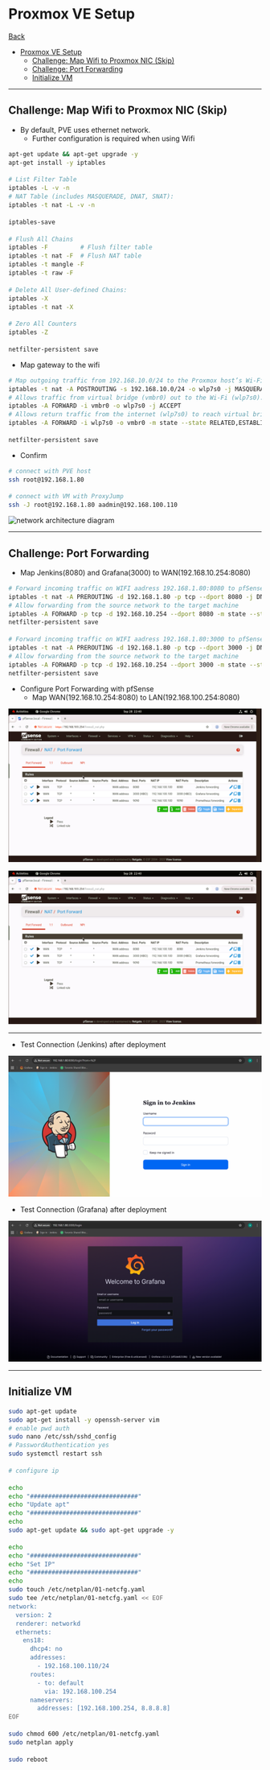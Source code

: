 # Proxmox VE Setup

[Back](../../README.md)

- [Proxmox VE Setup](#proxmox-ve-setup)
  - [Challenge: Map Wifi to Proxmox NIC (Skip)](#challenge-map-wifi-to-proxmox-nic-skip)
  - [Challenge: Port Forwarding](#challenge-port-forwarding)
  - [Initialize VM](#initialize-vm)

---

## Challenge: Map Wifi to Proxmox NIC (Skip)

- By default, PVE uses ethernet network.
  - Further configuration is required when using Wifi

```sh
apt-get update && apt-get upgrade -y
apt-get install -y iptables

# List Filter Table
iptables -L -v -n
# NAT Table (includes MASQUERADE, DNAT, SNAT):
iptables -t nat -L -v -n

iptables-save

# Flush All Chains
iptables -F         # Flush filter table
iptables -t nat -F  # Flush NAT table
iptables -t mangle -F
iptables -t raw -F

# Delete All User-defined Chains:
iptables -X
iptables -t nat -X

# Zero All Counters
iptables -Z

netfilter-persistent save
```

- Map gateway to the wifi

```sh
# Map outgoing traffic from 192.168.10.0/24 to the Proxmox host’s Wi-Fi interface (wlp7s0).
iptables -t nat -A POSTROUTING -s 192.168.10.0/24 -o wlp7s0 -j MASQUERADE
# Allows traffic from virtual bridge (vmbr0) out to the Wi-Fi (wlp7s0).
iptables -A FORWARD -i vmbr0 -o wlp7s0 -j ACCEPT
# Allows return traffic from the internet (wlp7s0) to reach virtual bridge (vmbr0)
iptables -A FORWARD -i wlp7s0 -o vmbr0 -m state --state RELATED,ESTABLISHED -j ACCEPT

netfilter-persistent save
```

- Confirm

```sh
# connect with PVE host
ssh root@192.168.1.80

# connect with VM with ProxyJump
ssh -J root@192.168.1.80 aadmin@192.168.100.110
```

![network architecture diagram](network)

---

## Challenge: Port Forwarding

- Map Jenkins(8080) and Grafana(3000) to WAN(192.168.10.254:8080)

```sh
# Forward incoming traffic on WIFI aadress 192.168.1.80:8080 to pfSense WAN addresss 192.168.10.100:8080
iptables -t nat -A PREROUTING -d 192.168.1.80 -p tcp --dport 8080 -j DNAT --to-destination 192.168.10.254:8080
# Allow forwarding from the source network to the target machine
iptables -A FORWARD -p tcp -d 192.168.10.254 --dport 8080 -m state --state NEW,ESTABLISHED,RELATED -j ACCEPT
netfilter-persistent save

# Forward incoming traffic on WIFI aadress 192.168.1.80:3000 to pfSense WAN addresss 192.168.10.100:3000
iptables -t nat -A PREROUTING -d 192.168.1.80 -p tcp --dport 3000 -j DNAT --to-destination 192.168.10.254:3000
# Allow forwarding from the source network to the target machine
iptables -A FORWARD -p tcp -d 192.168.10.254 --dport 3000 -m state --state NEW,ESTABLISHED,RELATED -j ACCEPT
netfilter-persistent save
```

- Configure Port Forwarding with pfSense
  - Map WAN(192.168.10.254:8080) to LAN(192.168.100.254:8080)

![pic](./pic/pfsense_port_forwarding01.png)

![pic](./pic/pfsense_port_forwarding01.png)

---

- Test Connection (Jenkins) after deployment

![pic](./pic/jenkins.png)

- Test Connection (Grafana) after deployment

![pic](./pic/grafana.png)

---

## Initialize VM

```sh
sudo apt-get update
sudo apt-get install -y openssh-server vim
# enable pwd auth
sudo nano /etc/ssh/sshd_config
# PasswordAuthentication yes
sudo systemctl restart ssh

# configure ip

echo
echo "##############################"
echo "Update apt"
echo "##############################"
echo
sudo apt-get update && sudo apt-get upgrade -y

echo
echo "##############################"
echo "Set IP"
echo "##############################"
echo
sudo touch /etc/netplan/01-netcfg.yaml
sudo tee /etc/netplan/01-netcfg.yaml << EOF
network:
  version: 2
  renderer: networkd
  ethernets:
    ens18:
      dhcp4: no
      addresses:
        - 192.168.100.110/24
      routes:
        - to: default
          via: 192.168.100.254
      nameservers:
        addresses: [192.168.100.254, 8.8.8.8]
EOF

sudo chmod 600 /etc/netplan/01-netcfg.yaml
sudo netplan apply

sudo reboot
```
